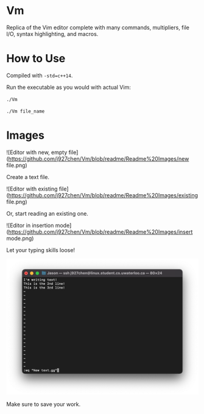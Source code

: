 # Vm
Replica of the Vim editor complete with many commands, multipliers, file I/O, syntax highlighting, and macros.

# How to Use

Compiled with `-std=c++14`.

Run the executable as you would with actual Vim:

`./Vm`

`./Vm file_name`

# Images

![Editor with new, empty file](https://github.com/j927chen/Vm/blob/readme/Readme%20Images/new file.png)

Create a text file.



![Editor with existing file](https://github.com/j927chen/Vm/blob/readme/Readme%20Images/existing file.png)

Or, start reading an existing one.



![Editor in insertion mode](https://github.com/j927chen/Vm/blob/readme/Readme%20Images/insert mode.png)

Let your typing skills loose!



![User typing in save and quit command](https://github.com/j927chen/Vm/blob/readme/Readme%20Images/save.png)



Make sure to save your work.

